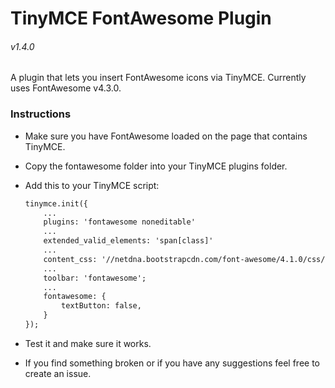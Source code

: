 # TinyMCE FontAwesome Plugin

###### v1.4.0

A plugin that lets you insert FontAwesome icons via TinyMCE. Currently uses FontAwesome v4.3.0.


### Instructions
- Make sure you have FontAwesome loaded on the page that contains TinyMCE. 
- Copy the fontawesome folder into your TinyMCE plugins folder.
- Add this to your TinyMCE script:

    ```html
    tinymce.init({
        ...
        plugins: 'fontawesome noneditable'
        ...
        extended_valid_elements: 'span[class]'
        ...
        content_css: '//netdna.bootstrapcdn.com/font-awesome/4.1.0/css/font-awesome.min.css';
        ...
        toolbar: 'fontawesome';
        ...
        fontawesome: {
            textButton: false,
        }
    });
    ```
- Test it and make sure it works.
- If you find something broken or if you have any suggestions feel free to create an issue.

